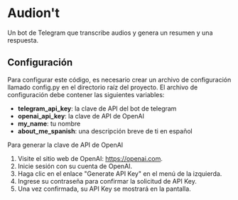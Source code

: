 # Audion't
Un bot de Telegram que transcribe audios y genera un resumen y una respuesta.

## Configuración

Para configurar este código, es necesario crear un archivo de configuración llamado config.py en el directorio raíz del proyecto. El archivo de configuración debe contener las siguientes variables:

- **telegram_api_key**: la clave de API del bot de telegram
- **openai_api_key**: la clave de API de OpenAI
- **my_name**: tu nombre
- **about_me_spanish**: una descripción breve de ti en español

Para generar la clave de API de OpenAI

1. Visite el sitio web de OpenAI: https://openai.com.
2. Inicie sesión con su cuenta de OpenAI.
3. Haga clic en el enlace "Generate API Key" en el menú de la izquierda.
4. Ingrese su contraseña para confirmar la solicitud de API Key.
5. Una vez confirmada, su API Key se mostrará en la pantalla.
